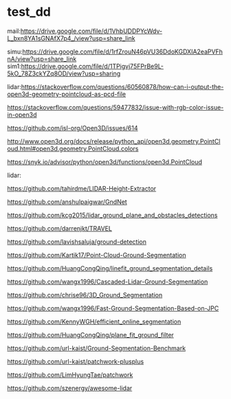 # test_dd

mail:https://drive.google.com/file/d/1VhbUDDPYcWdv-L_bxn8YA1sGNAfX7p4_/view?usp=share_link

simu:https://drive.google.com/file/d/1rfZrouN46pVU36DdoKGDXIA2eaPVFhnA/view?usp=share_link
sim1:https://drive.google.com/file/d/1TPigvj75FPrBe9L-5kO_78Z3ckYZq8OD/view?usp=sharing

lidar:https://stackoverflow.com/questions/60560878/how-can-i-output-the-open3d-geometry-pointcloud-as-pcd-file

https://stackoverflow.com/questions/59477832/issue-with-rgb-color-issue-in-open3d

https://github.com/isl-org/Open3D/issues/614

http://www.open3d.org/docs/release/python_api/open3d.geometry.PointCloud.html#open3d.geometry.PointCloud.colors

https://snyk.io/advisor/python/open3d/functions/open3d.PointCloud

lidar:

https://github.com/tahirdme/LIDAR-Height-Extractor

https://github.com/anshulpaigwar/GndNet

https://github.com/kcg2015/lidar_ground_plane_and_obstacles_detections

https://github.com/darrenjkt/TRAVEL

https://github.com/lavishsaluja/ground-detection

https://github.com/Kartik17/Point-Cloud-Ground-Segmentation

https://github.com/HuangCongQing/linefit_ground_segmentation_details

https://github.com/wangx1996/Cascaded-Lidar-Ground-Segmentation

https://github.com/chrise96/3D_Ground_Segmentation

https://github.com/wangx1996/Fast-Ground-Segmentation-Based-on-JPC

https://github.com/KennyWGH/efficient_online_segmentation

https://github.com/HuangCongQing/plane_fit_ground_filter

https://github.com/url-kaist/Ground-Segmentation-Benchmark

https://github.com/url-kaist/patchwork-plusplus

https://github.com/LimHyungTae/patchwork

https://github.com/szenergy/awesome-lidar
